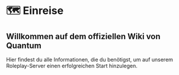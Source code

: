 # 🗺️ Einreise

## Willkommen auf dem offiziellen Wiki von Quantum
Hier findest du alle Informationen, die du benötigst, um auf unserem Roleplay-Server einen erfolgreichen Start hinzulegen.
